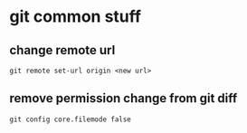 # git common stuff

## change remote url

```
git remote set-url origin <new url>
```

## remove permission change from git diff

```
git config core.filemode false
```